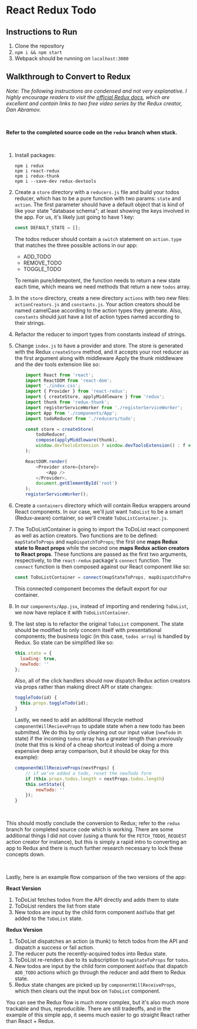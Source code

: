 # React Redux Todo

## Instructions to Run

1. Clone the repository
1. `npm i && npm start`
1. Webpack should be running on `localhost:3000`

## Walkthrough to Convert to Redux

_Note: The following instructions are condensed and not very explanative. I highly encourage readers to visit the [official Redux docs](https://redux.js.org/), which are excellent and contain links to two free video series by the Redux creator, Dan Abramov._

&nbsp;

**Refer to the completed source code on the `redux` branch when stuck.**

&nbsp;

1. Install packages:

    ```
    npm i redux
    npm i react-redux
    npm i redux-thunk
    npm i --save-dev redux-devtools
    ```

1. Create a `store` directory with a `reducers.js` file and build your todos reducer, which has to be a pure function with two params:
   `state` and `action`. The first parameter should have a default object that
   is kind of like your state "database schema"; at least showing the keys
   involved in the app. For us, it's likely just going to have 1 key:

    ```javascript
    const DEFAULT_STATE = [];
    ```

    The todos reducer should contain a `switch` statement on `action.type` that matches the three possible actions in our app:
    * ADD_TODO
    * REMOVE_TODO 
    * TOGGLE_TODO

    To remain pure/idempotent, the function needs to return a new state each time, which means we need methods that return a new `todos` array.

1. In the `store` directory, create a new directory `actions` with two new files: `actionCreators.js` and `constants.js`. Your action creators should be named camelCase according to the action types they generate. Also, `constants` should just have a list of action types named according to their strings.

1. Refactor the reducer to import types from constants instead of strings.

1. Change `index.js` to have a provider and store. The store is generated with the Redux `createStore` method, and it accepts your root reducer as the first argument along with middleware  Apply the thunk middleware and the dev tools extension like so:

    ```javascript
        import React from 'react';
        import ReactDOM from 'react-dom';
        import './index.css';
        import { Provider } from 'react-redux';
        import { createStore, applyMiddleware } from 'redux';
        import thunk from 'redux-thunk';
        import registerServiceWorker from './registerServiceWorker';
        import App from './components/App';
        import todoReducer from './reducers/todo';

        const store = createStore(
            todoReducer,
            compose(applyMiddleware(thunk),
            window.devToolsExtension ? window.devToolsExtension() : f => f)
        );

        ReactDOM.render(
            <Provider store={store}>
                <App />
            </Provider>,
            document.getElementById('root')
        );
        registerServiceWorker();
    ```

1. Create a `containers` directory which will contain Redux wrappers around React components. In our case, we'll just want `ToDoList` to be a smart (Redux-aware) container, so we'll create `ToDoListContainer.js`.

1. The ToDoListContainer is going to import the ToDoList react component as well as action creators. Two functions are to be defined: `mapStateToProps` and `mapDispatchToProps`; the first one **maps Redux state to React props** while the second one **maps Redux action creators to React props**. These functions are passed as the first two arguments, respectively, to the `react-redux` package's `connect` function. The `connect` function is then composed against our React component like so:

    ```javascript
    const ToDoListContainer = connect(mapStateToProps, mapDispatchToProps)(ToDoList);
    ```

    This connected component becomes the default export for our container.

1. In our `components/App.jsx`, instead of importing and rendering `ToDoList`, we now have replace it with `ToDoListContainer`.

1. The last step is to refactor the original `ToDoList` component. The state should be modified to only concern itself with presentational components; the business logic (in this case, `todos array`) is handled by Redux. So state can be simplified like so:

    ```javascript
    this.state = {
      loading: true,
      newTodo: ''
    };
    ```

    Also, all of the click handlers should now dispatch Redux action creators via props rather than making direct API or state changes:

    ```javascript
    toggleTodo(id) {
      this.props.toggleTodo(id);
    }
    ```

    Lastly, we need to add an additional lifecycle method `componentWillRecieveProps` to update state when a new todo has been submitted. We do this by only clearing out our input value (`newTodo` in state) if the incoming `todos` array has a greater length than previously (note that this is kind of a cheap shortcut instead of doing a more expensive deep array comparison, but it should be okay for this example):

    ```javascript
    componentWillReceiveProps(nextProps) {
        // if we've added a todo, reset the newTodo form
        if (this.props.todos.length < nextProps.todos.length)
        this.setState({
            newTodo: ''
        });
    }
    ```

&nbsp;

This should mostly conclude the conversion to Redux; refer to the `redux` branch for completed source code which is working. There are some additional things I did not cover (using a thunk for the `FETCH_TODOS_REQUEST` action creator for instance), but this is simply a rapid intro to converting an app to Redux and there is much further research necessary to lock these concepts down.

&nbsp;

Lastly, here is an example flow comparison of the two versions of the app:

**React Version**
1. ToDoList fetches todos from the API directly and adds them to state
1. ToDoList renders the list from state
1. New todos are input by the child form component `AddToDo` that get added to the `ToDoList` state.

**Redux Version**
1. ToDoList dispatches an action (a thunk) to fetch todos from the API and dispatch a success or fail action.
1. The reducer puts the recently-acquired todos into Redux state.
1. ToDoList re-renders due to its subscription to `mapStateToProps` for `todos`.
1. New todos are input by the child form component `AddToDo` that dispatch `ADD_TODO` actions which go through the reducer and add them to Redux state.
1. Redux state changes are picked up by `componentWillReceiveProps`, which then clears out the input box on `ToDoList` component.

You can see the Redux flow is much more complex, but it's also much more trackable and thus, reproducible. There are still tradeoffs, and in the example of this simple app, it seems much easier to go straight React rather than React + Redux.

